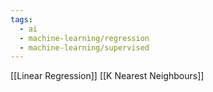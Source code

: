 ```yaml
---
tags:
  - ai
  - machine-learning/regression
  - machine-learning/supervised
---
```

[[Linear Regression]]
[[K Nearest Neighbours]]